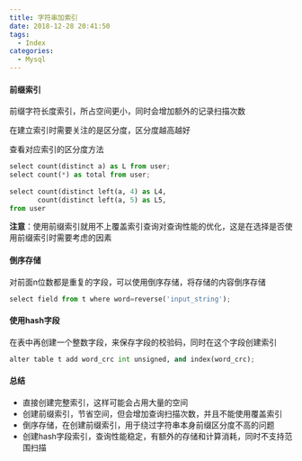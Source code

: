 ```yaml
---
title: 字符串加索引
date: 2018-12-28 20:41:50
tags:
  - Index
categories:
  - Mysql
---
```


#### 前缀索引
前缀字符长度索引，所占空间更小，同时会增加额外的记录扫描次数

在建立索引时需要关注的是区分度，区分度越高越好

查看对应索引的区分度方法
```python
select count(distinct a) as L from user;
select count(*) as total from user;
 
select count(distinct left(a, 4) as L4,
       count(distinct left(a, 5) as L5,
from user
```
**注意**：使用前缀索引就用不上覆盖索引查询对查询性能的优化，这是在选择是否使用前缀索引时需要考虑的因素

#### 倒序存储
对前面n位数都是重复的字段，可以使用倒序存储，将存储的内容倒序存储
```python
select field from t where word=reverse('input_string');
```

#### 使用hash字段
在表中再创建一个整数字段，来保存字段的校验码，同时在这个字段创建索引
```python
alter table t add word_crc int unsigned, and index(word_crc);
```

#### 总结
- 直接创建完整索引，这样可能会占用大量的空间
- 创建前缀索引，节省空间，但会增加查询扫描次数，并且不能使用覆盖索引
- 倒序存储，在创建前缀索引，用于绕过字符串本身前缀区分度不高的问题
- 创建hash字段索引，查询性能稳定，有额外的存储和计算消耗，同时不支持范围扫描

